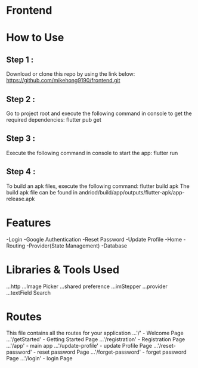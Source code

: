 # Frontend

# How to Use 

## Step 1 : 
Download or clone this repo by using the link below:
https://github.com/mikehong9190/frontend.git

## Step 2 : 
Go to project root and execute the following command in console to get the required dependencies:
flutter pub get 

## Step 3 :
Execute the following command in console to start the app:
flutter run 

## Step 4 :
To build an apk files, execute the following command:
flutter build apk
The build apk file can be found in andriod/build/app/outputs/flutter-apk/app-release.apk

# Features
-Login
-Google Authentication
-Reset Password 
-Update Profile
-Home 
-Routing 
-Provider(State Management)
-Database 

# Libraries & Tools Used 
...http
...Image Picker 
...shared preference 
...imStepper
...provider
...textField Search

# Routes 
This file contains all the routes for your application
...'/' - Welcome Page
...'/getStarted' - Getting Started Page
...'/registration' - Registration Page
...'/app' - main app
...'/update-profile' - update Profile Page
...'/reset-password' - reset password Page
...'/forget-password' - forget password Page 
...'/login' - login Page






